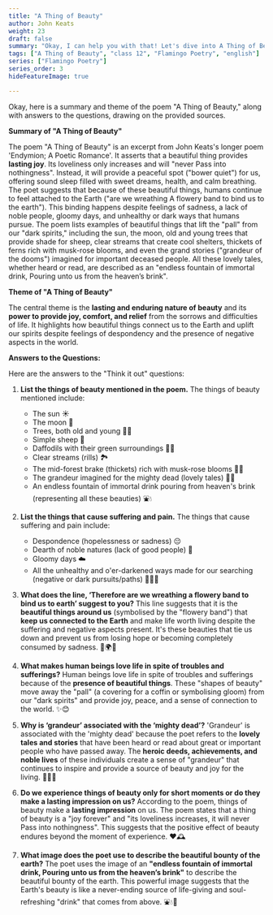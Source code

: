 ```yaml
---
title: "A Thing of Beauty"
author: John Keats 
weight: 23
draft: false
summary: "Okay, I can help you with that! Let's dive into A Thing of Beauty and the questions related to it ..."
tags: ["A Thing of Beauty", "class 12", "Flamingo Poetry", "english"]
series: ["Flamingo Poetry"]
series_order: 3
hideFeatureImage: true

---
```



Okay, here is a summary and theme of the poem "A Thing of Beauty," along with answers to the questions, drawing on the provided sources.

**Summary of "A Thing of Beauty"**

The poem "A Thing of Beauty" is an excerpt from John Keats's longer poem 'Endymion; A Poetic Romance'. It asserts that a beautiful thing provides **lasting joy**. Its loveliness only increases and will "never Pass into nothingness". Instead, it will provide a peaceful spot ("bower quiet") for us, offering sound sleep filled with sweet dreams, health, and calm breathing. The poet suggests that because of these beautiful things, humans continue to feel attached to the Earth ("are we wreathing A flowery band to bind us to the earth"). This binding happens despite feelings of sadness, a lack of noble people, gloomy days, and unhealthy or dark ways that humans pursue. The poem lists examples of beautiful things that lift the "pall" from our "dark spirits," including the sun, the moon, old and young trees that provide shade for sheep, clear streams that create cool shelters, thickets of ferns rich with musk-rose blooms, and even the grand stories ("grandeur of the dooms") imagined for important deceased people. All these lovely tales, whether heard or read, are described as an "endless fountain of immortal drink, Pouring unto us from the heaven’s brink".

**Theme of "A Thing of Beauty"**

The central theme is the **lasting and enduring nature of beauty** and its **power to provide joy, comfort, and relief** from the sorrows and difficulties of life. It highlights how beautiful things connect us to the Earth and uplift our spirits despite feelings of despondency and the presence of negative aspects in the world.

**Answers to the Questions:**

Here are the answers to the "Think it out" questions:

1.  **List the things of beauty mentioned in the poem.**
    The things of beauty mentioned include:
    *   The sun ☀️
    *   The moon 🌙
    *   Trees, both old and young 🌱🌳
    *   Simple sheep 🐑
    *   Daffodils with their green surroundings 🌼🌿
    *   Clear streams (rills) 🏞️
    *   The mid-forest brake (thickets) rich with musk-rose blooms 🌹🍃
    *   The grandeur imagined for the mighty dead (lovely tales) 📜✨
    *   An endless fountain of immortal drink pouring from heaven's brink (representing all these beauties) ⛲💧

2.  **List the things that cause suffering and pain.**
    The things that cause suffering and pain include:
    *   Despondence (hopelessness or sadness) 😔
    *   Dearth of noble natures (lack of good people) 🙁
    *   Gloomy days ☁️
    *   All the unhealthy and o'er-darkened ways made for our searching (negative or dark pursuits/paths) 🚶‍♀️😟

3.  **What does the line, ‘Therefore are we wreathing a flowery band to bind us to earth’ suggest to you?**
    This line suggests that it is the **beautiful things around us** (symbolised by the "flowery band") that **keep us connected to the Earth** and make life worth living despite the suffering and negative aspects present. It's these beauties that tie us down and prevent us from losing hope or becoming completely consumed by sadness. 🌸🌍🔗

4.  **What makes human beings love life in spite of troubles and sufferings?**
    Human beings love life in spite of troubles and sufferings because of the **presence of beautiful things**. These "shapes of beauty" move away the "pall" (a covering for a coffin or symbolising gloom) from our "dark spirits" and provide joy, peace, and a sense of connection to the world. ✨😊

5.  **Why is ‘grandeur’ associated with the ‘mighty dead’?**
    'Grandeur' is associated with the 'mighty dead' because the poet refers to the **lovely tales and stories** that have been heard or read about great or important people who have passed away. The **heroic deeds, achievements, and noble lives** of these individuals create a sense of "grandeur" that continues to inspire and provide a source of beauty and joy for the living. 👑🌟📖

6.  **Do we experience things of beauty only for short moments or do they make a lasting impression on us?**
    According to the poem, things of beauty make a **lasting impression** on us. The poem states that a thing of beauty is a "joy forever" and "its loveliness increases, it will never Pass into nothingness". This suggests that the positive effect of beauty endures beyond the moment of experience. ❤️🕰️

7.  **What image does the poet use to describe the beautiful bounty of the earth?**
    The poet uses the image of an **"endless fountain of immortal drink, Pouring unto us from the heaven’s brink"** to describe the beautiful bounty of the earth. This powerful image suggests that the Earth's beauty is like a never-ending source of life-giving and soul-refreshing "drink" that comes from above. ⛲💧💫